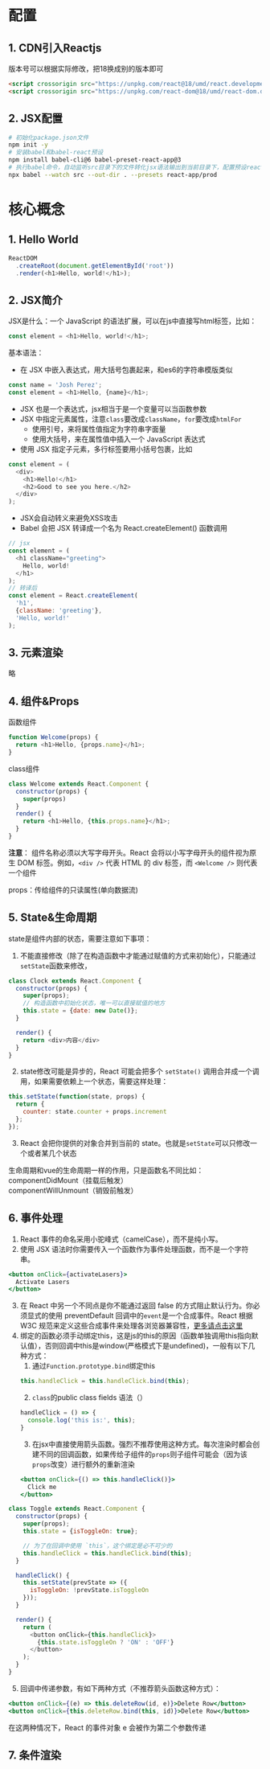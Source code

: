 # 配置

## 1. CDN引入Reactjs
版本号可以根据实际修改，把18换成别的版本即可
```html
<script crossorigin src="https://unpkg.com/react@18/umd/react.development.js"></script>
<script crossorigin src="https://unpkg.com/react-dom@18/umd/react-dom.development.js"></script>
```

## 2. JSX配置
```sh
# 初始化package.json文件
npm init -y
# 安装babel和babel-react预设
npm install babel-cli@6 babel-preset-react-app@3
# 执行babel命令，自动监听src目录下的文件转化jsx语法输出到当前目录下，配置预设react-app/prod
npx babel --watch src --out-dir . --presets react-app/prod
```

# 核心概念

## 1. Hello World
```js
ReactDOM
  .createRoot(document.getElementById('root'))
  .render(<h1>Hello, world!</h1>);
```

## 2. JSX简介
JSX是什么：一个 JavaScript 的语法扩展，可以在js中直接写html标签，比如：
```js
const element = <h1>Hello, world!</h1>;
```
基本语法：  
* 在 JSX 中嵌入表达式，用大括号包裹起来，和es6的字符串模版类似
```js
const name = 'Josh Perez';
const element = <h1>Hello, {name}</h1>;
```
* JSX 也是一个表达式，jsx相当于是一个变量可以当函数参数
* JSX 中指定元素属性，注意`class`要改成`className`，`for`要改成`htmlFor`
  * 使用引号，来将属性值指定为字符串字面量  
  * 使用大括号，来在属性值中插入一个 JavaScript 表达式
* 使用 JSX 指定子元素，多行标签要用小括号包裹，比如  
```js
const element = (
  <div>
    <h1>Hello!</h1>
    <h2>Good to see you here.</h2>
  </div>
);
```
* JSX会自动转义来避免XSS攻击
* Babel 会把 JSX 转译成一个名为 React.createElement() 函数调用
```js
// jsx
const element = (
  <h1 className="greeting">
    Hello, world!
  </h1>
);
// 转译后
const element = React.createElement(
  'h1',
  {className: 'greeting'},
  'Hello, world!'
);
```

## 3. 元素渲染
略

## 4. 组件&Props
函数组件
```js
function Welcome(props) {
  return <h1>Hello, {props.name}</h1>;
}
```
class组件
```js
class Welcome extends React.Component {
  constructor(props) {
    super(props)
  }
  render() {
    return <h1>Hello, {this.props.name}</h1>;
  }
}
```
**注意**： 组件名称必须以大写字母开头。React 会将以小写字母开头的组件视为原生 DOM 标签。例如，`<div />` 代表 HTML 的 div 标签，而 `<Welcome />` 则代表一个组件

props：传给组件的只读属性(单向数据流)

## 5. State&生命周期
state是组件内部的状态，需要注意如下事项：  
1. 不能直接修改（除了在构造函数中才能通过赋值的方式来初始化），只能通过`setState`函数来修改，
```js
class Clock extends React.Component {
  constructor(props) {
    super(props);
    // 构造函数中初始化状态，唯一可以直接赋值的地方
    this.state = {date: new Date()};
  }

  render() {
    return <div>内容</div>
  }
}
```
2. state修改可能是异步的，React 可能会把多个 `setState()` 调用合并成一个调用，如果需要依赖上一个状态，需要这样处理：
```js
this.setState(function(state, props) {
  return {
    counter: state.counter + props.increment
  };
});
```
3. React 会把你提供的对象合并到当前的 state。也就是`setState`可以只修改一个或者某几个状态

生命周期和vue的生命周期一样的作用，只是函数名不同比如：  
componentDidMount（挂载后触发）  
componentWillUnmount（销毁前触发） 

## 6. 事件处理
1. React 事件的命名采用小驼峰式（camelCase），而不是纯小写。  
2. 使用 JSX 语法时你需要传入一个函数作为事件处理函数，而不是一个字符串。
```jsx
<button onClick={activateLasers}>
  Activate Lasers
</button>
```
3. 在 React 中另一个不同点是你不能通过返回 false 的方式阻止默认行为。你必须显式的使用 preventDefault
回调中的`event`是一个合成事件。React 根据 W3C 规范来定义这些合成事件来处理各浏览器兼容性，[更多请点击这里](https://zh-hans.reactjs.org/docs/events.html)
4. 绑定的函数必须手动绑定this，这是js的this的原因（函数单独调用this指向默认值），否则回调中this是window(严格模式下是undefined)，一般有以下几种方式：
    1. 通过`Function.prototype.bind`绑定this
    ```js
    this.handleClick = this.handleClick.bind(this);
    ```
    2. `class`的public class fields 语法（）
    ```js
    handleClick = () => {
      console.log('this is:', this);
    }
    ```
    3. 在jsx中直接使用箭头函数。强烈不推荐使用这种方式。每次渲染时都会创建不同的回调函数，如果传给子组件的`props`则子组件可能会（因为该`props`改变）进行额外的重新渲染
    ```jsx
    <button onClick={() => this.handleClick()}>
      Click me
    </button>
    ```
```js
class Toggle extends React.Component {
  constructor(props) {
    super(props);
    this.state = {isToggleOn: true};

    // 为了在回调中使用 `this`，这个绑定是必不可少的
    this.handleClick = this.handleClick.bind(this);
  }

  handleClick() {
    this.setState(prevState => ({
      isToggleOn: !prevState.isToggleOn
    }));
  }

  render() {
    return (
      <button onClick={this.handleClick}>
        {this.state.isToggleOn ? 'ON' : 'OFF'}
      </button>
    );
  }
}
```
5. 回调中传递参数，有如下两种方式（不推荐箭头函数这种方式）：
```jsx
<button onClick={(e) => this.deleteRow(id, e)}>Delete Row</button>
<button onClick={this.deleteRow.bind(this, id)}>Delete Row</button>
```
在这两种情况下，React 的事件对象 e 会被作为第二个参数传递

## 7. 条件渲染
